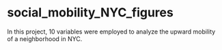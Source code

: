 # social_mobility_NYC_figures
In this project, 10 variables were employed to analyze the upward mobility of a neighborhood in NYC. 
